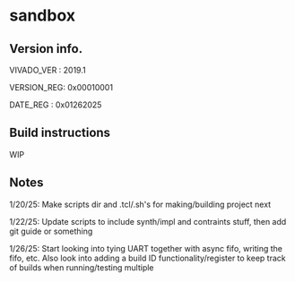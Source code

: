 # sandbox

## Version info.
VIVADO_VER : 2019.1

VERSION_REG: 0x00010001

DATE_REG   : 0x01262025

## Build instructions
WIP

## Notes
1/20/25: Make scripts dir and .tcl/.sh's for making/building project next

1/22/25: Update scripts to include synth/impl and contraints stuff, then add git guide or something

1/26/25: Start looking into tying UART together with async fifo, writing the fifo, etc.
Also look into adding a build ID functionality/register to keep track of builds when running/testing multiple
